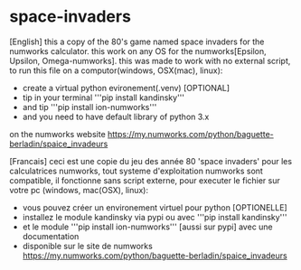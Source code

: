 # space-invaders
[English]
this a copy of the 80's game named space invaders for the numworks calculator.
this work on any OS for the numworks[Epsilon, Upsilon, Omega-numworks].
this was made to work with no external script,
to run this file on a computor(windows, OSX(mac), linux):
  - create a virtual python evironement(.venv) [OPTIONAL]
  - tip in your terminal '''pip install kandinsky'''
  - and tip '''pip install ion-numworks'''
  - and you need to have default library of python 3.x

on the numworks website https://my.numworks.com/python/baguette-berladin/spaice_invadeurs

[Francais]
ceci est une copie du jeu des année 80 'space invaders' pour les calculatrices numworks,
tout systeme d'exploitation numworks sont compatible,
il fonctionne sans script externe,
pour executer le fichier sur votre pc (windows, mac(OSX), linux):
  - vous pouvez créer un environement virtuel pour python [OPTIONELLE]
  - installez le module kandinsky via pypi ou avec '''pip install kandinsky'''
  - et le module '''pip install ion-numworks''' [aussi sur pypi] avec une documentation
  - disponible sur le site de numworks https://my.numworks.com/python/baguette-berladin/spaice_invadeurs

